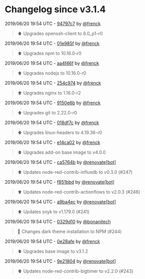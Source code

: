 # Changelog since v3.1.4

2019/06/20 19:54 UTC - [94797c7](https://github.com/hassio-addons/addon-node-red/commit/94797c7215f61eb778c98a286894ff27cb73dc66) by [@frenck](https://github.com/frenck)
> :arrow_up: Upgrades openssh-client to 8.0_p1-r0 

2019/06/20 19:54 UTC - [01e985f](https://github.com/hassio-addons/addon-node-red/commit/01e985fcfcc85d8045a0ead9f3dcb7f0863face1) by [@frenck](https://github.com/frenck)
> :arrow_up: Upgrades npm to 10.16.0-r0 

2019/06/20 19:54 UTC - [aa4f46f](https://github.com/hassio-addons/addon-node-red/commit/aa4f46ff2de88559fa1715ed4bf557eda3b7c3a0) by [@frenck](https://github.com/frenck)
> :arrow_up: Upgrades nodejs to 10.16.0-r0 

2019/06/20 19:54 UTC - [254c974](https://github.com/hassio-addons/addon-node-red/commit/254c9746a78860a8b6290129b72ace7bf20e3966) by [@frenck](https://github.com/frenck)
> :arrow_up: Upgrades nginx to 1.16.0-r2 

2019/06/20 19:54 UTC - [9150e6b](https://github.com/hassio-addons/addon-node-red/commit/9150e6b821c83421dd5b660845e026bd081dc86e) by [@frenck](https://github.com/frenck)
> :arrow_up: Upgrades git to 2.22.0-r0 

2019/06/20 19:54 UTC - [018df7c](https://github.com/hassio-addons/addon-node-red/commit/018df7c6e01401657c993411048f276813a5e338) by [@frenck](https://github.com/frenck)
> :arrow_up: Upgrades linux-headers to 4.19.36-r0 

2019/06/20 19:54 UTC - [e14ca02](https://github.com/hassio-addons/addon-node-red/commit/e14ca029cd9ea646f081aff9b878a1a1dfaa73a2) by [@frenck](https://github.com/frenck)
> :arrow_up: Upgrades add-on base image to v4.0.0 

2019/06/20 19:54 UTC - [ca5764b](https://github.com/hassio-addons/addon-node-red/commit/ca5764bb7504052f10555f17623d3d20344bdaf4) by [@renovate[bot]](https://github.com/apps/renovate)
> :arrow_up: Updates node-red-contrib-influxdb to v0.3.0 (#247) 

2019/06/20 19:54 UTC - [f851bbd](https://github.com/hassio-addons/addon-node-red/commit/f851bbd158c29d31421b9222cafd65a0f61119c4) by [@renovate[bot]](https://github.com/apps/renovate)
> :arrow_up: Updates node-red-contrib-actionflows to v2.0.3 (#246) 

2019/06/20 19:54 UTC - [a9ba4ec](https://github.com/hassio-addons/addon-node-red/commit/a9ba4ec57afe6b7644afbbb6b665559165aebdd2) by [@renovate[bot]](https://github.com/apps/renovate)
> :arrow_up: Updates snyk to v1.179.0 (#241) 

2019/06/20 19:54 UTC - [0329d10](https://github.com/hassio-addons/addon-node-red/commit/0329d10f034593114cefe156eaafb046b9c1d7fa) by [@bonanitech](https://github.com/bonanitech)
> :hammer: Changes dark theme installation to NPM (#244) 

2019/06/20 19:54 UTC - [0e28afe](https://github.com/hassio-addons/addon-node-red/commit/0e28afec9da8f5cd653d05e1c28b52bbe4262e1a) by [@frenck](https://github.com/frenck)
> :arrow_up: Upgrades base image to v3.1.2 

2019/06/20 19:54 UTC - [9e21804](https://github.com/hassio-addons/addon-node-red/commit/9e2180474b77685163e2e6a8c552882e4fa40a05) by [@renovate[bot]](https://github.com/apps/renovate)
> :arrow_up: Updates node-red-contrib-bigtimer to v2.2.0 (#243) 

